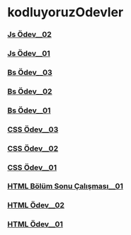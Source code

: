 # kodluyoruzOdevler

### [Js Ödev\_\_02](https://coderkc.github.io/kodluyoruzOdevler/js-odev2/)

### [Js Ödev\_\_01](https://coderkc.github.io/kodluyoruzOdevler/js-odev1/)

### [Bs Ödev\_\_03](https://coderkc.github.io/kodluyoruzOdevler/bs-odev3/)

### [Bs Ödev\_\_02](https://coderkc.github.io/kodluyoruzOdevler/bs-odev2/)

### [Bs Ödev\_\_01](https://coderkc.github.io/kodluyoruzOdevler/bs-odev1/)

### [CSS Ödev\_\_03](https://coderkc.github.io/kodluyoruzOdevler/css-odev3/)

### [CSS Ödev\_\_02](https://coderkc.github.io/kodluyoruzOdevler/css-odev2/)

### [CSS Ödev\_\_01](https://coderkc.github.io/kodluyoruzOdevler/css-odev1/)

### [HTML Bölüm Sonu Çalışması\_\_01](https://coderkc.github.io/kodluyoruzOdevler/html-bolumSonuCalismasi)

### [HTML Ödev\_\_02](https://coderkc.github.io/kodluyoruzOdevler/html-odev2/)

### [HTML Ödev\_\_01](https://coderkc.github.io/kodluyoruzOdevler/html-odev1/)
